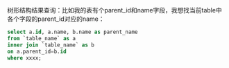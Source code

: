 

树形结构结果查询：比如我的表有个parent_id和name字段，我想找当前table中各个字段的parent_id对应的name：
```sql
select a.id, a.name, b.name as parent_name
from `table_name` as a
inner join `table_name` as b
on a.parent_id=b.id
where xxxx;
```

